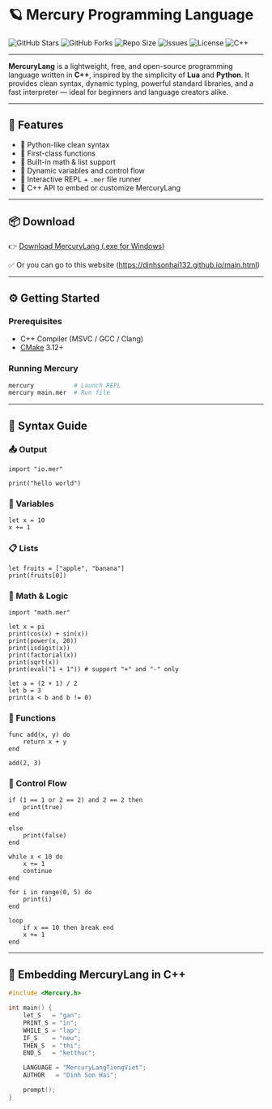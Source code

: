 # 🪐 Mercury Programming Language

![GitHub Stars](https://img.shields.io/github/stars/dinhsonhai132/MercuryLang?style=social)
![GitHub Forks](https://img.shields.io/github/forks/dinhsonhai132/MercuryLang?style=social)
![Repo Size](https://img.shields.io/github/repo-size/dinhsonhai132/MercuryLang)
![Issues](https://img.shields.io/github/issues/dinhsonhai132/MercuryLang)
![License](https://img.shields.io/github/license/dinhsonhai132/MercuryLang)
![C++](https://img.shields.io/badge/Made%20with-C++-blue.svg)

---

**MercuryLang** is a lightweight, free, and open-source programming language written in **C++**, inspired by the simplicity of **Lua** and **Python**. It provides clean syntax, dynamic typing, powerful standard libraries, and a fast interpreter — ideal for beginners and language creators alike.

---

## 🚀 Features

- 🔹 Python-like clean syntax
- 🔹 First-class functions
- 🔹 Built-in math & list support
- 🔹 Dynamic variables and control flow
- 🔹 Interactive REPL + `.mer` file runner
- 🔹 C++ API to embed or customize MercuryLang

---

## 📦 Download

👉 [Download MercuryLang (.exe for Windows)](https://github.com/dinhsonhai132/MercuryLang-download/raw/refs/heads/main/MercuryLang-init.exe)

✅ Or you can go to this website (https://dinhsonhai132.github.io/main.html)

---

## ⚙️ Getting Started

### Prerequisites

- C++ Compiler (MSVC / GCC / Clang)
- [CMake](https://cmake.org/) 3.12+

### Running Mercury

```bash
mercury           # Launch REPL
mercury main.mer  # Run file
```

---

## 🧠 Syntax Guide

### 📤 Output
```mer
import "io.mer"

print("hello world")
```

### 🔢 Variables
```mer
let x = 10
x += 1
```

### 📋 Lists
```mer
let fruits = ["apple", "banana"]
print(fruits[0])
```

### 🧮 Math & Logic
```mer
import "math.mer"

let x = pi
print(cos(x) + sin(x))
print(power(x, 20))
print(isdigit(x))
print(factorial(x))
print(sqrt(x))
print(eval("1 + 1")) # support "+" and "-" only

let a = (2 + 1) / 2
let b = 3
print(a < b and b != 0)
```

### 🧠 Functions
```mer
func add(x, y) do
    return x + y
end

add(2, 3)
```

### 🔀 Control Flow
```mer
if (1 == 1 or 2 == 2) and 2 == 2 then
    print(true)
end

else
    print(false)
end

while x < 10 do
    x += 1
    continue
end

for i in range(0, 5) do
    print(i)
end

loop
    if x == 10 then break end
    x += 1
end
```

---

## 🧬 Embedding MercuryLang in C++

```cpp
#include <Mercury.h>

int main() {
    let_S   = "gan";
    PRINT_S = "in";
    WHILE_S = "lap";
    IF_S    = "neu";
    THEN_S  = "thi";
    END_S   = "ketthuc";

    LANGUAGE = "MercuryLangTiengViet";
    AUTHOR   = "Dinh Son Hai";

    prompt();
}
```
